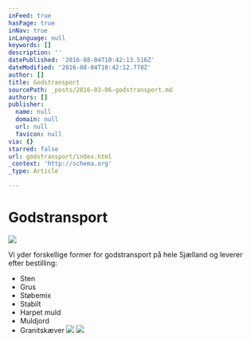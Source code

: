 ```yaml
---
inFeed: true
hasPage: true
inNav: true
inLanguage: null
keywords: []
description: ''
datePublished: '2016-08-04T10:42:13.516Z'
dateModified: '2016-08-04T10:42:12.778Z'
author: []
title: Godstransport
sourcePath: _posts/2016-03-06-godstransport.md
authors: []
publisher:
  name: null
  domain: null
  url: null
  favicon: null
via: {}
starred: false
url: godstransport/index.html
_context: 'http://schema.org'
_type: Article

---
```

# Godstransport
![](https://the-grid-user-content.s3-us-west-2.amazonaws.com/a99484d3-a829-44d3-aad3-f9fe2fb64951.png)

Vi yder forskellige former for godstransport på hele Sjælland og leverer efter bestilling:

* Sten
* Grus
* Støbemix
* Stabilt
* Harpet muld
* Muldjord
* Granitskæver
![](https://the-grid-user-content.s3-us-west-2.amazonaws.com/83e2505d-32d0-4e79-8bfc-4e318a91bea7.png)
![](https://the-grid-user-content.s3-us-west-2.amazonaws.com/b230d821-8e24-4bfc-bb4e-00a06d0e2567.png)